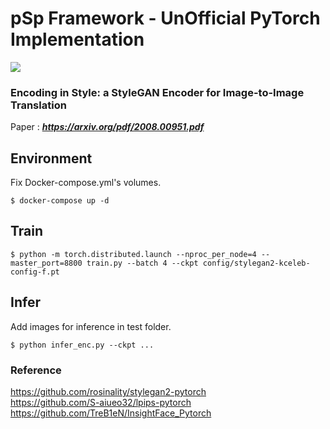 # pSp Framework - UnOfficial PyTorch Implementation
![](doc/result.png)
### Encoding in Style: a StyleGAN Encoder for Image-to-Image Translation

Paper : ***https://arxiv.org/pdf/2008.00951.pdf***

## Environment
Fix Docker-compose.yml's volumes.
```
$ docker-compose up -d
```

## Train
```
$ python -m torch.distributed.launch --nproc_per_node=4 --master_port=8800 train.py --batch 4 --ckpt config/stylegan2-kceleb-config-f.pt
```

## Infer
Add images for inference in test folder.
```
$ python infer_enc.py --ckpt ...
```

### Reference
https://github.com/rosinality/stylegan2-pytorch  
https://github.com/S-aiueo32/lpips-pytorch  
https://github.com/TreB1eN/InsightFace_Pytorch
